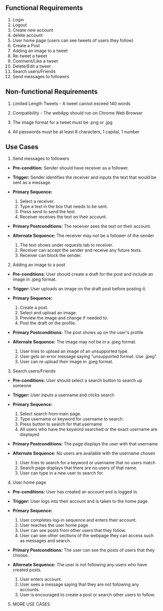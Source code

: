 ## Functional Requirements

1. Login
2. Logout
3. Create new account
4. delete account
5. User home page (users can see tweets of users they follow)
6. Create a Post
7. Adding an image to a tweet
8. Re-tweet a tweet
9. Comment/Like a tweet
10. Delete/Edit a tweet
11. Search users/Friends
12. Send messages to followers

## Non-functional Requirements

1. Limited Length Tweets - A tweet cannot exceed 140 words

2. Compatibility - The webApp should run on Chrome Web Browser

3. The image format for a tweet must be .png or .jpg

4. All passwords must be at least 8 characters, 1 capital, 1 number

## Use Cases

1. Send messages to followers
- **Pre-condition:** Sender should have receiver as a follower.

- **Trigger:** Sender identifies the receiver and inputs the text that would be sent as a message. 

- **Primary Sequence:**
  
  1. Select a receiver.
  2. Type a text in the box that needs to be sent. 
  3. Press send to send the text.
  4. Receiver receives the text on their account.

- **Primary Postconditions:** The receiver sees the text on their account.  

- **Alternate Sequence:** The receiver may not be a follower of the sender
  
  1. The text shows under requests tab to receiver.
  2. Receiver can accept the sender and receive any future texts.
  3. Receiver can block the sender.
 
2. Adding an image to a post
- **Pre-conditions:** User should create a draft for the post and include an image in .jpeg format.

- **Trigger:** User uploads an image on the draft post before posting it.

- **Primary Sequence:**
  
  1. Create a post.
  2. Select and upload an image.
  3. Preview the image and change if needed to.
  4. Post the draft on the profile.

- **Primary Postconditions:** The post shows up on the user's profile

- **Alternate Sequence:** The image may not be in a .jpeg format.

  1. User tries to upload an image of an unsupported type.
  2. User gets an error message saying "unsupported format. Use .jpeg".
  3. User can re upload their image in .jpeg format.

3. Search users/Friends
- **Pre-conditions:** User should select a search button to search up someone

- **Trigger:** User inputs a username and clicks search

- **Primary Sequence:**
  
  1. Select search from main page.
  2. Type username or keyword for username to search.
  3. Press button to search for that username
  4. All users who have the keyword searched or the exact username are displayed

- **Primary Postconditions:** The page displays the user with that username

- **Alternate Sequence:** No users are available with the username chosen

  1. User tries to search for a keyword or username that no users match
  2. Search page displays that there are no users of that name.
  3. User can type in a new user to search for.

4. User home page
- **Pre-conditions:** User has created an account and is logged in.

- **Trigger:** User logs into their account and is taken to the home page.

- **Primary Sequence:**
  
  1. User completes log-in sequence and enters their account.
  2. User reaches the user home page
  3. User can see posts from other users that they follow.
  4. User can see other sections of the webpage they can access such as messages and search.

- **Primary Postconditions:** The user can see the posts of users that they choose.

- **Alternate Sequence:** The user is not following any users who have created posts.

  1. User enters account.
  2. User sees a message saying that they are not following any accounts.
  3. User is encouraged to create a post or search other users to follow.

5. MORE USE CASES
